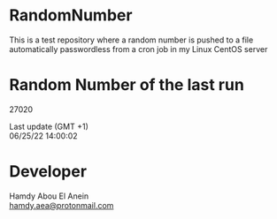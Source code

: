 # RandomNumber    
This is a test repository where a random number is pushed to a file automatically passwordless from a cron job in my Linux CentOS server    
# Random Number of the last run   
27020
      
Last update (GMT +1)    
06/25/22 14:00:02
# Developer    
Hamdy Abou El Anein   
hamdy.aea@protonmail.com
